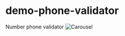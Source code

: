 # demo-phone-validator
Number phone validator
![Carousel](../0d29b0f24b4a11f3484a1850203480256e8cd4c9/carousel.png)
								      
